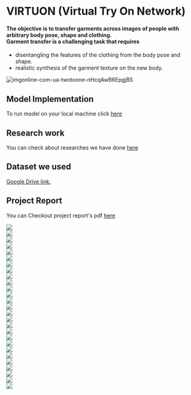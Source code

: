 
# VIRTUON (Virtual Try On Network)

#### The objective is to transfer garments across images of people with arbitrary body pose, shape and clothing. </br> Garment transfer is a challenging task that requires
 - disentangling the features of the clothing from the body pose and shape.
 - realistic synthesis of the garment texture on the new body.


![imgonline-com-ua-twotoone-nHcqAwB6EpgjBS](https://user-images.githubusercontent.com/72185267/107857221-12b31800-6e53-11eb-9642-af38591a0338.jpg)

## Model Implementation
To run model on your local machine click [here](model_deployment/README.md)

## Research work
You can check about researches we have done [here](research_development/README.md)

## Dataset we used 
[Google Drive link.](https://1drv.ms/u/s!Ai8t8GAHdzVUiQQYX0azYhqIDPP6?e=4cpFTI)

## Project Report
You can Checkout project report's pdf [here](https://github.com/arjunparmar/VIRTUON/blob/refactor/Virtuon.pdf)

![](https://github.com/arjunparmar/VIRTUON/blob/main/report_data/0001.jpg)<br/>
![](https://github.com/arjunparmar/VIRTUON/blob/main/report_data/0002.jpg)<br/>
![](https://github.com/arjunparmar/VIRTUON/blob/main/report_data/0003.jpg)<br/>
![](https://github.com/arjunparmar/VIRTUON/blob/main/report_data/0004.jpg)<br/>
![](https://github.com/arjunparmar/VIRTUON/blob/main/report_data/0005.jpg)<br/>
![](https://github.com/arjunparmar/VIRTUON/blob/main/report_data/0006.jpg)<br/>
![](https://github.com/arjunparmar/VIRTUON/blob/main/report_data/0007.jpg)<br/>
![](https://github.com/arjunparmar/VIRTUON/blob/main/report_data/0008.jpg)<br/>
![](https://github.com/arjunparmar/VIRTUON/blob/main/report_data/0009.jpg)<br/>
![](https://github.com/arjunparmar/VIRTUON/blob/main/report_data/0010.jpg)<br/>
![](https://github.com/arjunparmar/VIRTUON/blob/main/report_data/0011.jpg)<br/>
![](https://github.com/arjunparmar/VIRTUON/blob/main/report_data/0012.jpg)<br/>
![](https://github.com/arjunparmar/VIRTUON/blob/main/report_data/0013.jpg)<br/>
![](https://github.com/arjunparmar/VIRTUON/blob/main/report_data/0014.jpg)<br/>
![](https://github.com/arjunparmar/VIRTUON/blob/main/report_data/0015.jpg)<br/>
![](https://github.com/arjunparmar/VIRTUON/blob/main/report_data/0016.jpg)<br/>
![](https://github.com/arjunparmar/VIRTUON/blob/main/report_data/0017.jpg)<br/>
![](https://github.com/arjunparmar/VIRTUON/blob/main/report_data/0018.jpg)<br/>
![](https://github.com/arjunparmar/VIRTUON/blob/main/report_data/0019.jpg)<br/>
![](https://github.com/arjunparmar/VIRTUON/blob/main/report_data/0020.jpg)<br/>
![](https://github.com/arjunparmar/VIRTUON/blob/main/report_data/0021.jpg)<br/>
![](https://github.com/arjunparmar/VIRTUON/blob/main/report_data/0022.jpg)<br/>
![](https://github.com/arjunparmar/VIRTUON/blob/main/report_data/0023.jpg)<br/>
![](https://github.com/arjunparmar/VIRTUON/blob/main/report_data/0024.jpg)<br/>
![](https://github.com/arjunparmar/VIRTUON/blob/main/report_data/0025.jpg)<br/>
![](https://github.com/arjunparmar/VIRTUON/blob/main/report_data/0026.jpg)<br/>
![](https://github.com/arjunparmar/VIRTUON/blob/main/report_data/0027.jpg)<br/>
